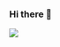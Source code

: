### Hi there 👋

<img align="left" src="https://github-readme-stats.codestackr.vercel.app/api?username=teenari&show_icons=true&theme=synthwave" />
